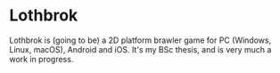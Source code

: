 # Lothbrok
Lothbrok is (going to be) a 2D platform brawler game for PC (Windows, Linux, macOS), Android and iOS.
It's my BSc thesis, and is very much a work in progress.
